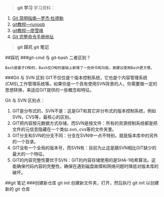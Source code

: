 >**git 学习**
学习资料：
1. [Git 简明指南—罗杰·杜德勒](http://www.runoob.com/manual/git-guide/)
2. [git教程—runoob](http://www.runoob.com/git/git-tutorial.html)
3. [git教程—廖雪峰](https://www.liaoxuefeng.com/wiki/0013739516305929606dd18361248578c67b8067c8c017b000)
4. [Git 完整命令手册地址](http://git-scm.com/docs)

>**git 踩坑**
>**git 笔记**

##踩坑
###git-cmd 与 git-bash 二者区别？

	Bash是基于CMD的，Bash在CMD的基础上新增了一些命令和功能，故建议使用Bash更方便。

###Git 与 SVN 区别
GIT不仅仅是个版本控制系统，它也是个内容管理系统(CMS),工作管理系统等。如果你是一个具有使用SVN背景的人，你需要做一定的思想转换，来适应GIT提供的一些概念和特征。

Git 与 SVN 区别点：

1. GIT是分布式的，SVN不是：这是GIT和其它非分布式的版本控制系统，例如SVN，CVS等，最核心的区别。
2. GIT把内容按元数据方式存储，而SVN是按文件：所有的资源控制系统都是把文件的元信息隐藏在一个类似.svn,.cvs等的文件夹里。
3. GIT分支和SVN的分支不同：分支在SVN中一点不特别，就是版本库中的另外的一个目录。
4. GIT没有一个全局的版本号，而SVN有：目前为止这是跟SVN相比GIT缺少的最大的一个特征。
5. GIT的内容完整性要优于SVN：GIT的内容存储使用的是SHA-1哈希算法。这能确保代码内容的完整性，确保在遇到磁盘故障和网络问题时降低对版本库的破坏。

##git 笔记
###创建新仓库 git init
	创建新文件夹，打开，然后执行 
	git init
	以创建新的 git 仓库